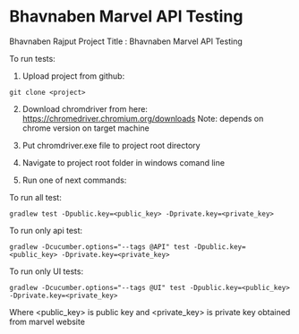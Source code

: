 # Bhavnaben Marvel API Testing

Bhavnaben Rajput 
Project Title :  Bhavnaben Marvel API Testing

To run tests:

1. Upload project from github:
```
git clone <project>
```
2. Download chromdriver from here:
https://chromedriver.chromium.org/downloads
Note: depends on chrome version on target machine

3. Put chromdriver.exe file to project root directory

4. Navigate to project root folder in windows comand line

5. Run one of next commands:

To run all test:
```
gradlew test -Dpublic.key=<public_key> -Dprivate.key=<private_key>

```
To run only api test:
```
gradlew -Dcucumber.options="--tags @API" test -Dpublic.key=<public_key> -Dprivate.key=<private_key>

```
To run only UI tests:
```
gradlew -Dcucumber.options="--tags @UI" test -Dpublic.key=<public_key> -Dprivate.key=<private_key>

```
Where <public_key> is public key and <private_key> is private key obtained from marvel website
